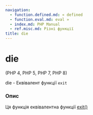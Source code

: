 ```yaml
---
navigation:
  - function.defined.md: « defined
  - function.eval.md: eval »
  - index.md: PHP Manual
  - ref.misc.md: Різні функції
title: die
---
```

# die

(PHP 4, PHP 5, PHP 7, PHP 8)

die - Еквівалент функції `exit`

### Опис

Ця функція еквівалентна функції [exit()](function.exit.md)
